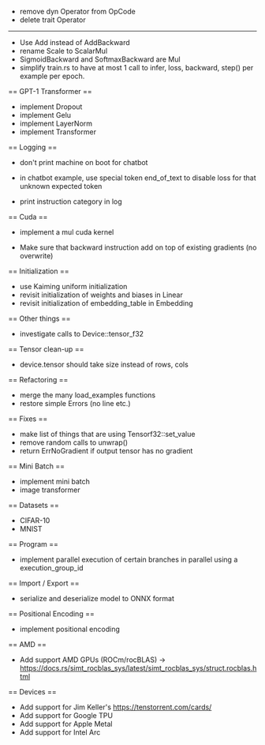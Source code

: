 - remove dyn Operator from OpCode
- delete trait Operator

-----------------

- Use Add instead of AddBackward
- rename Scale to ScalarMul
- SigmoidBackward and SoftmaxBackward are Mul
- simplify train.rs to have at most 1 call to infer, loss, backward, step() per example per epoch.

== GPT-1 Transformer ==

- implement Dropout
- implement Gelu
- implement LayerNorm
- implement Transformer

== Logging ==

- don't print machine on boot for chatbot
- in chatbot example, use special token end_of_text to disable loss for that unknown expected token

- print instruction category in log

== Cuda ==

- implement a mul cuda kernel

- Make sure that backward instruction add on top of existing gradients (no overwrite)

== Initialization ==

- use Kaiming uniform initialization
- revisit initialization of weights and biases in Linear
- revisit initialization of embedding_table in Embedding


== Other things ==

- investigate calls to Device::tensor_f32

== Tensor clean-up ==

- device.tensor should take size instead of rows, cols

== Refactoring ==

- merge the many load_examples functions
- restore simple Errors (no line etc.)

== Fixes ==

- make list of things that are using Tensorf32::set_value
- remove random calls to unwrap()
- return ErrNoGradient if output tensor has no gradient

== Mini Batch ==

- implement mini batch
- image transformer

== Datasets ==

- CIFAR-10
- MNIST

== Program ==

- implement parallel execution of certain branches in parallel using a execution_group_id

== Import / Export ==

- serialize and deserialize model to ONNX format

== Positional Encoding ==

- implement positional encoding

== AMD ==

- Add support AMD GPUs (ROCm/rocBLAS) -> https://docs.rs/simt_rocblas_sys/latest/simt_rocblas_sys/struct.rocblas.html


== Devices ==

- Add support for Jim Keller's https://tenstorrent.com/cards/
- Add support for Google TPU
- Add support for Apple Metal
- Add support for Intel Arc
